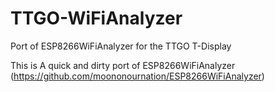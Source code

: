 # TTGO-WiFiAnalyzer
Port of ESP8266WiFiAnalyzer for the TTGO T-Display

This is A quick and dirty port of ESP8266WiFiAnalyzer (https://github.com/moononournation/ESP8266WiFiAnalyzer) 
